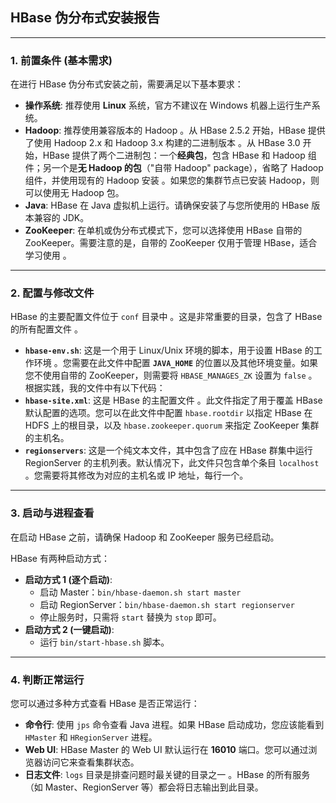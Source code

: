 ## HBase 伪分布式安装报告

---

### 1. 前置条件 (基本需求)

在进行 HBase 伪分布式安装之前，需要满足以下基本要求：

* **操作系统**: 推荐使用 **Linux** 系统，官方不建议在 Windows 机器上运行生产系统。
* **Hadoop**: 推荐使用兼容版本的 Hadoop 。从 HBase 2.5.2 开始，HBase 提供了使用 Hadoop 2.x 和 Hadoop 3.x 构建的二进制版本 。从 HBase 3.0 开始，HBase 提供了两个二进制包：一个**经典包**，包含 HBase 和 Hadoop 组件；另一个是**无 Hadoop 的包**（"自带 Hadoop" package），省略了 Hadoop 组件，并使用现有的 Hadoop 安装 。如果您的集群节点已安装 Hadoop，则可以使用无 Hadoop 包。
* **Java**: HBase 在 Java 虚拟机上运行。请确保安装了与您所使用的 HBase 版本兼容的 JDK。
* **ZooKeeper**: 在单机或伪分布式模式下，您可以选择使用 HBase 自带的 ZooKeeper。需要注意的是，自带的 ZooKeeper 仅用于管理 HBase，适合学习使用 。

---

### 2. 配置与修改文件

HBase 的主要配置文件位于 `conf` 目录中 。这是非常重要的目录，包含了 HBase 的所有配置文件 。

* **`hbase-env.sh`**: 这是一个用于 Linux/Unix 环境的脚本，用于设置 HBase 的工作环境 。您需要在此文件中配置 **`JAVA_HOME`** 的位置以及其他环境变量。如果您不使用自带的 ZooKeeper，则需要将 `HBASE_MANAGES_ZK` 设置为 `false` 。
根据实践，我的文件中有以下代码：
* **`hbase-site.xml`**: 这是 HBase 的主配置文件 。此文件指定了用于覆盖 HBase 默认配置的选项。您可以在此文件中配置 `hbase.rootdir` 以指定 HBase 在 HDFS 上的根目录，以及 `hbase.zookeeper.quorum` 来指定 ZooKeeper 集群的主机名。
* **`regionservers`**: 这是一个纯文本文件，其中包含了应在 HBase 群集中运行 RegionServer 的主机列表。默认情况下，此文件只包含单个条目 `localhost` 。您需要将其修改为对应的主机名或 IP 地址，每行一个。

---

### 3. 启动与进程查看

在启动 HBase 之前，请确保 Hadoop 和 ZooKeeper 服务已经启动。

HBase 有两种启动方式：

* **启动方式 1 (逐个启动)**:
    * 启动 Master：`bin/hbase-daemon.sh start master` 
    * 启动 RegionServer：`bin/hbase-daemon.sh start regionserver` 
    * 停止服务时，只需将 `start` 替换为 `stop` 即可。
* **启动方式 2 (一键启动)**:
    * 运行 `bin/start-hbase.sh` 脚本。

---

### 4. 判断正常运行

您可以通过多种方式查看 HBase 是否正常运行：

* **命令行**: 使用 `jps` 命令查看 Java 进程。如果 HBase 启动成功，您应该能看到 `HMaster` 和 `HRegionServer` 进程。
* **Web UI**: HBase Master 的 Web UI 默认运行在 **16010** 端口。您可以通过浏览器访问它来查看集群状态。
* **日志文件**: `logs` 目录是排查问题时最关键的目录之一 。HBase 的所有服务（如 Master、RegionServer 等）都会将日志输出到此目录。